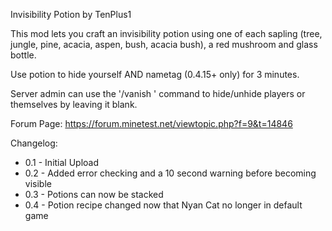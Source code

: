 
Invisibility Potion by TenPlus1

This mod lets you craft an invisibility potion using one of each sapling (tree, jungle, pine, acacia, aspen, bush, acacia bush), a red mushroom and glass bottle.

Use potion to hide yourself AND nametag (0.4.15+ only) for 3 minutes.

Server admin can use the '/vanish <name>' command to hide/unhide players or themselves by leaving it blank.

Forum Page: https://forum.minetest.net/viewtopic.php?f=9&t=14846

Changelog:

 - 0.1 - Initial Upload
 - 0.2 - Added error checking and a 10 second warning before becoming visible
 - 0.3 - Potions can now be stacked
 - 0.4 - Potion recipe changed now that Nyan Cat no longer in default game
